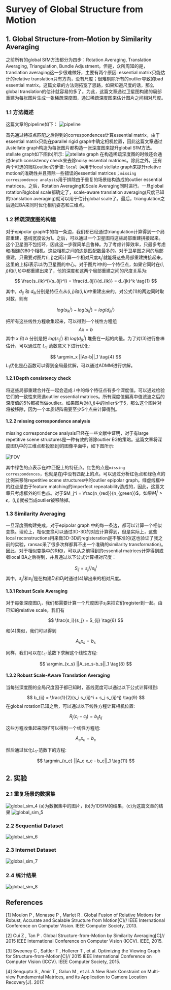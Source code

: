 # Survey of Global Structure from Motion

## 1. Global Structure-from-Motion by Similarity Averaging
之前所有的global SfM方法都分为四步：Rotation Averaging, Translation Averaging, Triangulation, Bundle Adjustment。但是，众所周知的是，translation averaging这一步很难做好，主要有两个原因: essential matrix只能估计的relative translation只有方向，没有尺度；很难剔除所有的outlier导致的bad essential matrix。这篇文章的方法则拓宽了思路，如果知道尺度的话，那么global translation的估计就容易的多了。为此，这篇文章通过卫星图构建的局部重建为每张图片生成一张稀疏深度图，通过稀疏深度图来估计图片之间相对尺度。

### 1.1 方法概述
这篇文章的pipeline如下：
![pipeline](img/global_sim_1.png)

首先通过特征点匹配之后得到的correspondences计算essential matrix，由于essential matrix只能在parallel rigid graph中确定相机位置，因此这篇文章通过从stellate graph构造为每张图片都构造一张深度图来提升global SfM方法。stellate graph如下图(b)所示: 
![stellate graph](img/global_sim_2.png)
在构造稀疏深度图的时候还会通过depth consistency check来去除noisy essential matrices。除此之外，还有两个可选的筛除outlier的步骤: `local BA`用于local stellate graph来提升relative motion的准确性并且筛除一些错误的essential matrices；`missing correspondence analysis`用于排除由于重复的场景结构造成的outlier essential matrices。之后，Rotation Averaging和Scale Averaging同时进行。一旦global rotation和global scale都确定了，scale-aware translation averaging(尺度已知的translation averaging)就可以用于估计global scale了。最后，triangulation之后通过BA来同时优化相机姿态和三维点。

### 1.2 稀疏深度图的构建
对于epipolar graph中的每一条边，我们都已经通过triangulation计算得到一个局部重建，基线宽度设为1。之后，可以通过一个卫星图将这些局部重建拼接起来。这个卫星图不包括环，因此这一步骤简单且鲁棒。为了考虑计算效率，只最多考虑和$i$相连的80个相机。这些相机之间的边是匹配数最多的。对于卫星图之间的局部重建，只需要对图片(i, j)之间计算一个相对尺度$s_{ij}^i$就能将这些局部重建拼接起来。这里的上标$i$表示以$i$为卫星图的中心。对于图片$i$中的一个特征点，如果它同时在$(i, j)$和$(i, k)$中都重建出来了，他的深度和这两个局部重建之间的尺度关系为:

$$
\frac{s_{ik}^i}{s_{ij}^i} = \frac{d_{ij}}{d_{ik}} = d_{jk}^k \tag{1}
$$

其中，$d_{ij}$ 和 $d_{ik}$分别是特征点从$(i, j)$和$(i, k)$中重建出来的。对公式(1)的两边同时取对数，则有

$$
log(s_{ik}^i) - log(s_{ij}^i) = log(d_{jk}^i) \tag{2}
$$

把所有这些线性方程收集起来，可以得到一个线性方程组
$$
Ax=b \tag{3}
$$
其中 $x$ 和 $b$ 分别是把 $log(s_{ij}^i)$ 和 $log(d_{jk}^i)$ 堆叠在一起的向量。为了对(3)进行鲁棒估计，可以通过在 $L_1$-范数意义下进行优化:

$$
\argmin_x ||Ax-b||_1 \tag{4}
$$
$L_1$优化是凸函数可以得到全局最优解，可以通过ADMM进行求解。

#### 1.2.1 Depth consistency check
将这些局部重建合并在一起会造成 $i$ 中的每个特征点有多个深度值。可以通过检验它们的一致性来筛选outlier essential matrices。所有深度值偏离中值滤波之后的深度值的5%都被当做outlier。如果图片对$(i, j)$中的inlier少于5，那么这个图片对将被移除，因为一个本质矩阵需要至少5个点来计算得到。

#### 1.2.2 missing correspondence analysis
missing correspondence analysis已经在一些文献中证明，对于有large repetitive scene structures是一种有效的筛除outlier EG的策略。这篇文章将深度图$D_i$中的三维点都投影到$j$的图像平面中，如下图所示:

![FOV](img/global_sim_3.png)

其中绿色的点表示在$j$中匹配上的特征点。红色的点是`missing correspondences`，也就是在$j$中没有匹配上的点。可以通过分析红色点和绿色点的比例来移除repetitive scene structures中的outlier epipolar graph。绿虚线框中的红点是由于feature matching的imperfect repeatability造成的，因此，这篇文章只考虑框外的红色点。对于$M_j^i = \frac{n_{red}}{n_{green}}$，如果$M_j^i > \epsilon$，$(i, j)$就被当成outlier被移除掉。

### 1.3 Similarity Averaging
一旦深度图构建完成，对于epipolar graph 中的每一条边，都可以计算一个相似变换。理论上，相似变换可以通过3D-3D的对应计算得到，但是实际上，这些local reconstructions用来做3D-3D的registeration是不够准的(这也验证了我之前的实验，ransac采了很多次样都算不出一个准确的similarity transformation)。因此，对于相似变换中的R和t，可以从之前得到的essential matrices计算得到或者local BA之后得到，并且通过以下公式计算相对尺度：

$$
S_{ij} = s_{ji}^j / s_{ij}^i \tag{5}
$$
其中，$s_{ji}^j$和$s_{ij}^i$是在构建$D_i$和$D_j$时通过(4)解出来的相对尺度。

#### 1.3.1 Robust Scale Averaging
对于每张深度图$D_i$，我们都需要计算一个尺度因子$s_i$来把它们register到一起。由已知的relative scale，我们有

$$
\frac{s_i}{s_j} = S_{ij} \tag{6}
$$

和(4)类似，我们可以得到

$$
A_sx_s=b_s \tag{7}
$$

同样，我们可以在$L_1$-范数下求解这个线性方程:

$$
\argmin_{x_s} ||A_sx_s-b_s||_1 \tag{8}
$$

#### 1.3.2 Robust Scale-Aware Translation Averaging

当每张深度图的全局尺度因子都已知时，基线宽度可以通过以下公式计算得到:

$$
b_{ij} = \frac{1}{2}(s_i s_{ij}^i + s_j s_{ij}^j) \tag{9}
$$
在global rotation已知之后，可以通过以下线性方程计算相机位置:

$$
R_j(c_i - c_j) = b_{ij}t_{ij} \tag{9}
$$

这些方程收集起来同样可以得到一个线性方程组:

$$
A_cx_c = b_c \tag{10}
$$

然后通过优化$L_1$-范数下的方程:

$$
\argmin_{x_c} ||A_c x_c - b_c||_1 \tag{11}
$$

## 2. 实验

### 2.1 重复场景的数据集
![global_sim_4](img/global_sim_4.png)
(a)为数据集中的图片，(b)为1DSfM的结果，(c)为这篇文章的结果
![global_sim_5](img/global_sim_5.png)

### 2.2 Sequential Dataset
![global_sim_6](img/global_sim_6.png)

### 2.3 Internet Dataset
![global_sim_7](img/global_sim_7.png)

### 2.4 统计结果
![global_sim_8](img/global_sim_8.png)

## References
[1] Moulon P , Monasse P , Marlet R . Global Fusion of Relative Motions for Robust, Accurate and Scalable Structure from Motion[C]// IEEE International Conference on Computer Vision. IEEE Computer Society, 2013.

[2] Cui Z , Tan P . Global Structure-from-Motion by Similarity Averaging[C]// 2015 IEEE International Conference on Computer Vision (ICCV). IEEE, 2015.

[3] Sweeney C , Sattler T , Hollerer T , et al. Optimizing the Viewing Graph for Structure-from-Motion[C]// 2015 IEEE International Conference on Computer Vision (ICCV). IEEE Computer Society, 2015.

[4] Sengupta S , Amir T , Galun M , et al. A New Rank Constraint on Multi-view Fundamental Matrices, and its Application to Camera Location Recovery[J]. 2017.